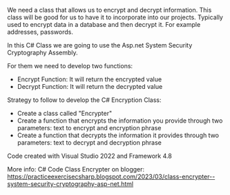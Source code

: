 We need a class that allows us to encrypt and decrypt information. 
This class will be good for us to have it to incorporate into our projects. 
Typically used to encrypt data in a database and then decrypt it. For example addresses, passwords.

In this C# Class we are going to use the Asp.net System Security Cryptography Assembly. 

For them we need to develop two functions:
- Encrypt Function: It will return the encrypted value
- Decrypt Function: It will return the decrypted value

Strategy to follow to develop the C# Encryption Class:
- Create a class called "Encrypter"
- Create a function that encrypts the information you provide through two parameters: text to encrypt and encryption phrase
- Create a function that decrypts the information it provides through two parameters: text to decrypt and decryption phrase

Code created with Visual Studio 2022 and Framework 4.8

More info:
C# Code Class Encrypter on blogger:
https://practiceexercisecsharp.blogspot.com/2023/03/class-encrypter--system-security-cryptography-asp-net.html

